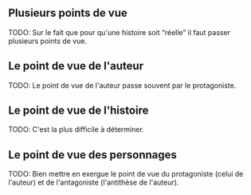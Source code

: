 <!-- Page: #467 Les points de vue -->

## Plusieurs points de vue

<adminonly>
  TODO: Sur le fait que pour qu'une histoire soit “réelle” il faut passer plusieurs points de vue.
</adminonly>

## Le point de vue de l'auteur

<adminonly>
  TODO: Le point de vue de l'auteur passe souvent par le protagoniste.
</adminonly>

## Le point de vue de l'histoire

<adminonly>
  TODO: C'est la plus difficile à déterminer.
</adminonly>

## Le point de vue des personnages

<adminonly>
  TODO: Bien mettre en exergue le point de vue du protagoniste (celui de l'auteur) et de l'antagoniste (l'antithèse de l'auteur).
</adminonly>